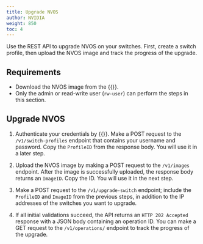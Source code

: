 ```yaml
---
title: Upgrade NVOS
author: NVIDIA
weight: 850
toc: 4
---
```


Use the REST API to upgrade NVOS on your switches. First, create a switch profile, then upload the NVOS image and track the progress of the upgrade.

## Requirements

- Download the NVOS image from the {{<exlink url="https://enterprise-support.nvidia.com/s/" text="NVIDIA Enterprise Support Portal">}}.
- Only the admin or read-write user (`rw-user`) can perform the steps in this section.

## Upgrade NVOS 

1. Authenticate your credentials by {{<link title="NVLink Bringup/#switch-profile-endpoints" text="creating a switch profile">}}. Make a POST request to the `/v1/switch-profiles` endpoint that contains your username and password. Copy the `ProfileID` from the response body. You will use it in a later step.

2. Upload the NVOS image by making a POST request to the `/v1/images` endpoint. After the image is successfully uploaded, the response body returns an `ImageID`. Copy the ID. You will use it in the next step.

3. Make a POST request to the `/v1/upgrade-switch` endpoint; include the `ProfileID` and `ImageID` from the previous steps, in addition to the IP addresses of the switches you want to upgrade.

4. If all initial validations succeed, the API returns an `HTTP 202 Accepted` response with a JSON body containing an operation ID. You can make a GET request to the `/v1/operations/` endpoint to track the progress of the upgrade.